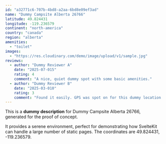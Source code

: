 ```yaml
---
id: "a32771c6-707b-4bd8-a2aa-6bd8e09ef3ad"
name: "Dummy Campsite Alberta 26766"
latitude: 49.824431
longitude: -119.236579
continent: "north-america"
country: "canada"
region: "alberta"
amenities:
  - "toilet"
images:
  - "https://res.cloudinary.com/demo/image/upload/v1/sample.jpg"
reviews:
  - author: "Dummy Reviewer A"
    date: "2025-07-015"
    rating: 4
    comment: "A nice, quiet dummy spot with some basic amenities."
  - author: "Dummy Reviewer B"
    date: "2025-03-010"
    rating: 3
    comment: "Found it easily. GPS was spot on for this dummy location."
---
```


This is a **dummy description** for Dummy Campsite Alberta 26766, generated for the proof of concept.

It provides a serene environment, perfect for demonstrating how SvelteKit can handle a large number of static pages. The coordinates are 49.824431, -119.236579.
